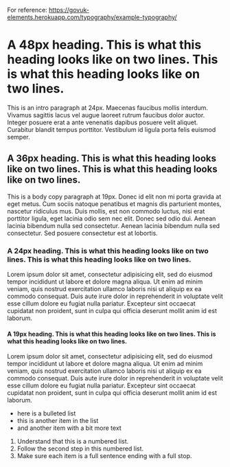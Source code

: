 For reference: https://govuk-elements.herokuapp.com/typography/example-typography/

# A 48px heading. This is what this heading looks like on two lines. This is what this heading looks like on two lines.

This is an intro paragraph at 24px. Maecenas faucibus mollis interdum. Vivamus sagittis lacus vel augue laoreet rutrum faucibus dolor auctor. Integer posuere erat a ante venenatis dapibus posuere velit aliquet. Curabitur blandit tempus porttitor. Vestibulum id ligula porta felis euismod semper.

## A 36px heading. This is what this heading looks like on two lines. This is what this heading looks like on two lines.

This is a body copy paragraph at 19px. Donec id elit non mi porta gravida at eget metus. Cum sociis natoque penatibus et magnis dis parturient montes, nascetur ridiculus mus. Duis mollis, est non commodo luctus, nisi erat porttitor ligula, eget lacinia odio sem nec elit. Donec sed odio dui. Aenean lacinia bibendum nulla sed consectetur. Aenean lacinia bibendum nulla sed consectetur. Sed posuere consectetur est at lobortis.

### A 24px heading. This is what this heading looks like on two lines. This is what this heading looks like on two lines.

Lorem ipsum dolor sit amet, consectetur adipisicing elit, sed do eiusmod
tempor incididunt ut labore et dolore magna aliqua. Ut enim ad minim veniam,
quis nostrud exercitation ullamco laboris nisi ut aliquip ex ea commodo
consequat. Duis aute irure dolor in reprehenderit in voluptate velit esse
cillum dolore eu fugiat nulla pariatur. Excepteur sint occaecat cupidatat non
proident, sunt in culpa qui officia deserunt mollit anim id est laborum.

#### A 19px heading. This is what this heading looks like on two lines. This is what this heading looks like on two lines.

Lorem ipsum dolor sit amet, consectetur adipisicing elit, sed do eiusmod
tempor incididunt ut labore et dolore magna aliqua. Ut enim ad minim veniam,
quis nostrud exercitation ullamco laboris nisi ut aliquip ex ea commodo
consequat. Duis aute irure dolor in reprehenderit in voluptate velit esse
cillum dolore eu fugiat nulla pariatur. Excepteur sint occaecat cupidatat non
proident, sunt in culpa qui officia deserunt mollit anim id est laborum.

* here is a bulleted list
* this is another item in the list
* and another item with a bit more text


1. Understand that this is a numbered list.
2. Follow the second step in this numbered list.
3. Make sure each item is a full sentence ending with a full stop.

